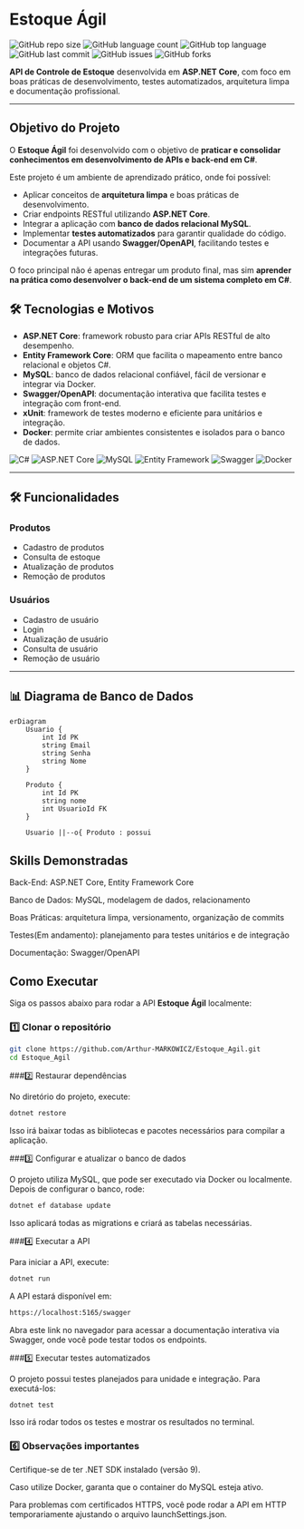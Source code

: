 # Estoque Ágil 

![GitHub repo size](https://img.shields.io/github/repo-size/Arthur-MARKOWICZ/Estoque_Agil?style=for-the-badge) 
![GitHub language count](https://img.shields.io/github/languages/count/Arthur-MARKOWICZ/Estoque_Agil?style=for-the-badge) 
![GitHub top language](https://img.shields.io/github/languages/top/Arthur-MARKOWICZ/Estoque_Agil?style=for-the-badge) 
![GitHub last commit](https://img.shields.io/github/last-commit/Arthur-MARKOWICZ/Estoque_Agil?style=for-the-badge)
![GitHub issues](https://img.shields.io/github/issues/Arthur-MARKOWICZ/Estoque_Agil?style=for-the-badge)
![GitHub forks](https://img.shields.io/github/forks/Arthur-MARKOWICZ/Estoque_Agil?style=for-the-badge)

**API de Controle de Estoque** desenvolvida em **ASP.NET Core**, com foco em boas práticas de desenvolvimento, testes automatizados, arquitetura limpa e documentação profissional.  

---
##  Objetivo do Projeto

O **Estoque Ágil** foi desenvolvido com o objetivo de **praticar e consolidar conhecimentos em desenvolvimento de APIs e back-end em C#**.  

Este projeto é um ambiente de aprendizado prático, onde foi possível:

- Aplicar conceitos de **arquitetura limpa** e boas práticas de desenvolvimento.  
- Criar endpoints RESTful utilizando **ASP.NET Core**.  
- Integrar a aplicação com **banco de dados relacional MySQL**.  
- Implementar **testes automatizados** para garantir qualidade do código.  
- Documentar a API usando **Swagger/OpenAPI**, facilitando testes e integrações futuras.

O foco principal não é apenas entregar um produto final, mas sim **aprender na prática como desenvolver o back-end de um sistema completo em C#**.



## 🛠 Tecnologias e Motivos

- **ASP.NET Core**: framework robusto para criar APIs RESTful de alto desempenho.
- **Entity Framework Core**: ORM que facilita o mapeamento entre banco relacional e objetos C#.
- **MySQL**: banco de dados relacional confiável, fácil de versionar e integrar via Docker.
- **Swagger/OpenAPI**: documentação interativa que facilita testes e integração com front-end.
- **xUnit**: framework de testes moderno e eficiente para unitários e integração.
- **Docker**: permite criar ambientes consistentes e isolados para o banco de dados.


![C#](https://img.shields.io/badge/C%23-239120?style=for-the-badge&logo=c-sharp&logoColor=white)
![ASP.NET Core](https://img.shields.io/badge/ASP.NET_Core-239120?style=for-the-badge&logo=dotnet&logoColor=white)
![MySQL](https://img.shields.io/badge/MySQL-239120?style=for-the-badge&logo=mysql&logoColor=white)
![Entity Framework](https://img.shields.io/badge/Entity_Framework-239120?style=for-the-badge&logo=entityframework&logoColor=white)
![Swagger](https://img.shields.io/badge/Swagger-239120?style=for-the-badge&logo=swagger&logoColor=white)
![Docker](https://img.shields.io/badge/Docker-239120?style=for-the-badge&logo=docker&logoColor=white)

---

## 🛠 Funcionalidades

### Produtos
- Cadastro de produtos  
- Consulta de estoque  
- Atualização de produtos  
- Remoção de produtos  

### Usuários
- Cadastro de usuário  
- Login  
- Atualização de usuário  
- Consulta de usuário  
- Remoção de usuário  

---

## 📊 Diagrama de Banco de Dados

```mermaid
erDiagram
    Usuario {
        int Id PK
        string Email
        string Senha
        string Nome
    }

    Produto {
        int Id PK
        string nome
        int UsuarioId FK
    }

    Usuario ||--o{ Produto : possui
```
## Skills Demonstradas

Back-End: ASP.NET Core, Entity Framework Core

Banco de Dados: MySQL, modelagem de dados, relacionamento

Boas Práticas: arquitetura limpa, versionamento, organização de commits

Testes(Em andamento): planejamento para testes unitários e de integração 

Documentação: Swagger/OpenAPI
##  Como Executar

Siga os passos abaixo para rodar a API **Estoque Ágil** localmente:

### 1️⃣ Clonar o repositório
```bash
git clone https://github.com/Arthur-MARKOWICZ/Estoque_Agil.git
cd Estoque_Agil
```
###2️⃣ Restaurar dependências

No diretório do projeto, execute:
```bash
dotnet restore
```

Isso irá baixar todas as bibliotecas e pacotes necessários para compilar a aplicação.

###3️⃣ Configurar e atualizar o banco de dados

O projeto utiliza MySQL, que pode ser executado via Docker ou localmente.
Depois de configurar o banco, rode:
```bash
dotnet ef database update

```
Isso aplicará todas as migrations e criará as tabelas necessárias.

###4️⃣ Executar a API

Para iniciar a API, execute:
```bash
dotnet run
```

A API estará disponível em:
```bash
https://localhost:5165/swagger
```

Abra este link no navegador para acessar a documentação interativa via Swagger, onde você pode testar todos os endpoints.

###5️⃣ Executar testes automatizados

O projeto possui testes planejados para unidade e integração. Para executá-los:
```bash
dotnet test
```

Isso irá rodar todos os testes e mostrar os resultados no terminal.

### 6️⃣ Observações importantes

Certifique-se de ter .NET SDK instalado (versão 9).

Caso utilize Docker, garanta que o container do MySQL esteja ativo.

Para problemas com certificados HTTPS, você pode rodar a API em HTTP temporariamente ajustando o arquivo launchSettings.json.
